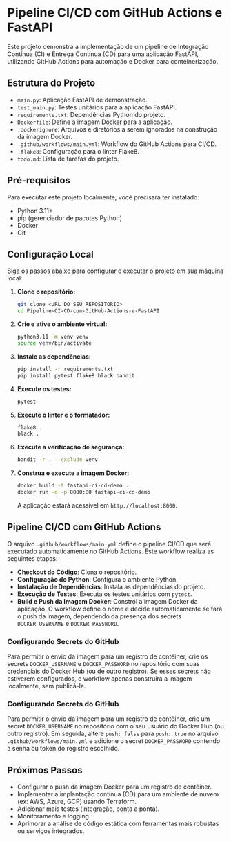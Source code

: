# Pipeline CI/CD com GitHub Actions e FastAPI

Este projeto demonstra a implementação de um pipeline de Integração Contínua (CI) e Entrega Contínua (CD) para uma aplicação FastAPI, utilizando GitHub Actions para automação e Docker para conteinerização.

## Estrutura do Projeto

- `main.py`: Aplicação FastAPI de demonstração.
- `test_main.py`: Testes unitários para a aplicação FastAPI.
- `requirements.txt`: Dependências Python do projeto.
- `Dockerfile`: Define a imagem Docker para a aplicação.
- `.dockerignore`: Arquivos e diretórios a serem ignorados na construção da imagem Docker.
- `.github/workflows/main.yml`: Workflow do GitHub Actions para CI/CD.
- `.flake8`: Configuração para o linter Flake8.
- `todo.md`: Lista de tarefas do projeto.

## Pré-requisitos

Para executar este projeto localmente, você precisará ter instalado:

- Python 3.11+
- pip (gerenciador de pacotes Python)
- Docker
- Git

## Configuração Local

Siga os passos abaixo para configurar e executar o projeto em sua máquina local:

1.  **Clone o repositório:**

    ```bash
    git clone <URL_DO_SEU_REPOSITORIO>
    cd Pipeline-CI-CD-com-GitHub-Actions-e-FastAPI
    ```

2.  **Crie e ative o ambiente virtual:**

    ```bash
    python3.11 -m venv venv
    source venv/bin/activate
    ```

3.  **Instale as dependências:**

    ```bash
    pip install -r requirements.txt
    pip install pytest flake8 black bandit
    ```

4.  **Execute os testes:**

    ```bash
    pytest
    ```

5.  **Execute o linter e o formatador:**

    ```bash
    flake8 .
    black .
    ```

6.  **Execute a verificação de segurança:**

    ```bash
    bandit -r . --exclude venv
    ```

7.  **Construa e execute a imagem Docker:**

    ```bash
    docker build -t fastapi-ci-cd-demo .
    docker run -d -p 8000:80 fastapi-ci-cd-demo
    ```

    A aplicação estará acessível em `http://localhost:8000`.

## Pipeline CI/CD com GitHub Actions

O arquivo `.github/workflows/main.yml` define o pipeline CI/CD que será executado automaticamente no GitHub Actions. Este workflow realiza as seguintes etapas:

-   **Checkout do Código**: Clona o repositório.
-   **Configuração do Python**: Configura o ambiente Python.
-   **Instalação de Dependências**: Instala as dependências do projeto.
-   **Execução de Testes**: Executa os testes unitários com `pytest`.
-   **Build e Push da Imagem Docker**: Constrói a imagem Docker da aplicação. O workflow define o nome e decide automaticamente se fará o push da imagem, dependendo da presença dos secrets `DOCKER_USERNAME` e `DOCKER_PASSWORD`.

### Configurando Secrets do GitHub

Para permitir o envio da imagem para um registro de contêiner, crie os secrets `DOCKER_USERNAME` e `DOCKER_PASSWORD` no repositório com suas credenciais do Docker Hub (ou de outro registro). Se esses secrets não estiverem configurados, o workflow apenas construirá a imagem localmente, sem publicá-la.

### Configurando Secrets do GitHub

Para permitir o envio da imagem para um registro de contêiner, crie um secret `DOCKER_USERNAME` no repositório com o seu usuário do Docker Hub (ou outro registro). Em seguida, altere `push: false` para `push: true` no arquivo `.github/workflows/main.yml` e adicione o secret `DOCKER_PASSWORD` contendo a senha ou token do registro escolhido.

## Próximos Passos

-   Configurar o push da imagem Docker para um registro de contêiner.
-   Implementar a implantação contínua (CD) para um ambiente de nuvem (ex: AWS, Azure, GCP) usando Terraform.
-   Adicionar mais testes (integração, ponta a ponta).
-   Monitoramento e logging.
-   Aprimorar a análise de código estática com ferramentas mais robustas ou serviços integrados.



